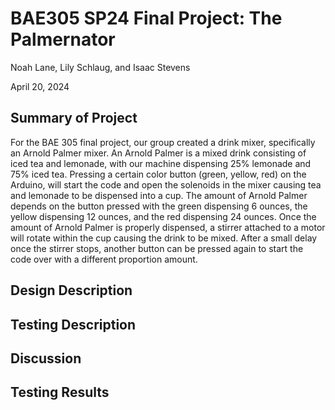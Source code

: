 # BAE305 SP24 Final Project: The Palmernator

Noah Lane, Lily Schlaug, and Isaac Stevens

April 20, 2024

## Summary of Project ##

For the BAE 305 final project, our group created a drink mixer, specifically an Arnold Palmer mixer. An Arnold Palmer is a mixed drink consisting of iced tea and lemonade, with our machine dispensing 25% lemonade and 75% iced tea. Pressing a certain color button (green, yellow, red) on the Arduino, will start the code and open the solenoids in the mixer causing tea and lemonade to be dispensed into a cup. The amount of Arnold Palmer depends on the button pressed with the green dispensing 6 ounces, the yellow dispensing 12 ounces, and the red dispensing 24 ounces. Once the amount of Arnold Palmer is properly dispensed, a stirrer attached to a motor will rotate within the cup causing the drink to be mixed. After a small delay once the stirrer stops, another button can be pressed again to start the code over with a different proportion amount. 

## Design Description ##

## Testing Description ##

## Discussion ##

## Testing Results ##
